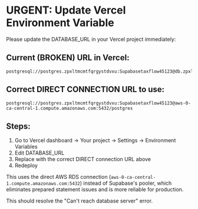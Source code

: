 # URGENT: Update Vercel Environment Variable

Please update the DATABASE_URL in your Vercel project immediately:

## Current (BROKEN) URL in Vercel:
```
postgresql://postgres.zpxltmcmtfqrgystdvxu:Supabasetaxflow45123@db.zpxltmcmtfqrgystdvxu.supabase.co:5432/postgres
```

## Correct DIRECT CONNECTION URL to use:
```
postgresql://postgres.zpxltmcmtfqrgystdvxu:Supabasetaxflow45123@aws-0-ca-central-1.compute.amazonaws.com:5432/postgres
```

## Steps:
1. Go to Vercel dashboard → Your project → Settings → Environment Variables
2. Edit DATABASE_URL 
3. Replace with the correct DIRECT connection URL above
4. Redeploy

This uses the direct AWS RDS connection (`aws-0-ca-central-1.compute.amazonaws.com:5432`) instead of Supabase's pooler, which eliminates prepared statement issues and is more reliable for production.

This should resolve the "Can't reach database server" error.